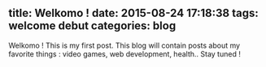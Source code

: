 title: Welkomo !
date: 2015-08-24 17:18:38
tags: welcome debut
categories: blog
---

Welkomo ! This is my first post.
This blog will contain posts about my favorite things : video games, web development, health.. Stay tuned !
